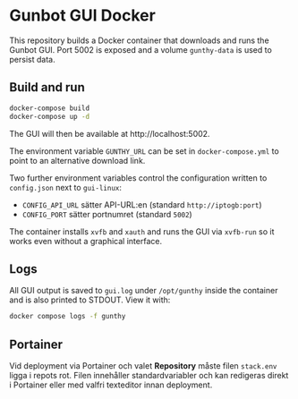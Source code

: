 # Gunbot GUI Docker

This repository builds a Docker container that downloads and runs the Gunbot GUI.
Port 5002 is exposed and a volume `gunthy-data` is used to persist data.

## Build and run

```bash
docker-compose build
docker-compose up -d
```

The GUI will then be available at http://localhost:5002.

The environment variable `GUNTHY_URL` can be set in `docker-compose.yml` to point
to an alternative download link.

Two further environment variables control the configuration written to
`config.json` next to `gui-linux`:

- `CONFIG_API_URL` sätter API-URL:en (standard `http://iptogb:port`)
- `CONFIG_PORT` sätter portnumret (standard `5002`)

The container installs `xvfb` and `xauth` and runs the GUI via `xvfb-run` so it
works even without a graphical interface.

## Logs

All GUI output is saved to `gui.log` under `/opt/gunthy` inside the container and
is also printed to STDOUT. View it with:

```bash
docker compose logs -f gunthy
```

## Portainer

Vid deployment via Portainer och valet **Repository** måste filen `stack.env`
ligga i repots rot. Filen innehåller standardvariabler och kan redigeras
direkt i Portainer eller med valfri texteditor innan deployment.
